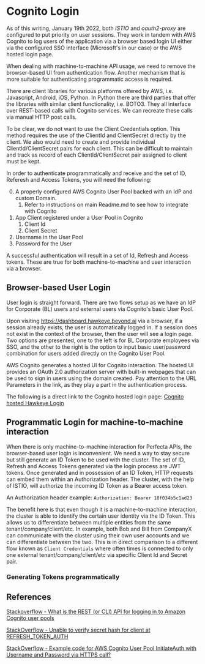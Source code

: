 # Cognito Login
As of this writing, January 19th 2022, both *ISTIO* and *oauth2-proxy* are configured to 
put priority on user sessions. They work in tandem with AWS Cognito to log users of the 
application via a browser based login UI either via the configured SSO interface 
(Microsoft's in our case) or the AWS hosted login page. 

When dealing with machine-to-machine API usage, we need to remove the browser-based UI from 
authentication flow. Another mechanism that is more suitable for authenticating programmatic
access is required. 

There are client libraries for various platforms offered by AWS, i.e. Javascript, Android, 
iOS, Python. In Python there are third parties that offer the libraries with similar client
functionality, i.e. BOTO3. They all interface over REST-based calls with Cognito services. 
We can recreate these calls via manual HTTP post calls. 

To be clear, we do not want to use the Client Credentials option. This method requires the use 
of the ClientId and ClientSecret directly by the client. We also would need to create and provide
individual ClientId/ClientSecret pairs for each client. This can be difficult to maintain and track
as record of each ClientId/ClientSecret pair assigned to client must be kept. 

In order to authenticate programmatically and receive and the set of ID, Referesh and Access Tokens,
you will need the following:

0. A properly configured AWS Cognito User Pool backed with an IdP and custom Domain. 
    1. Refer to instructions on main Readme.md to see how to integrate with Cognito
1. App Client registered under a User Pool in Cognito
    1. Client Id
    2. Client Secret
2. Username in the User Pool
3. Password for the User

A successful authentication will result in a set of Id, Refresh and Access tokens. These are true for
both machine-to-machine and user interaction via a browser. 

## Browser-based User Login
User login is straight forward. There are two flows setup as we have an IdP for Corporate (BL) users 
and external users via Cognito's basic User Pool. 

Upon visiting https://dashboard.hawkeye.beyond.ai via a browser, if a session already exists, the user 
is automatically logged in. If a session does not exist in the context of the browser, then the user 
will see a login page. Two options are presented, one to the left is for BL Corporate employees via
SSO, and the other to the right is the option to input basic user/password combination for users 
added directly on the Cognito User Pool.

AWS Cognito generates a hosted UI for Cognito interaction. The hosted UI provides an OAuth 2.0 authorization server with built-in webpages that can be used to sign in users using the domain 
created. Pay attention to the URL Parameters in the link, as they play a part in the authentication
process. 

The following is a direct link to the 
Cognito hosted login page:
[Cognito hosted Hawkeye Login](https://auth.hawkeye.beyond.ai/login?client_id=28chfb9s239131j9mrc1blagag&response_type=code&scope=aws.cognito.signin.user.admin+email+openid+profile&redirect_uri=https://dashboard.hawkeye.beyond.ai/oauth2/callback)

## Programmatic Login for machine-to-machine interaction 
When there is only machine-to-machine interaction for Perfecta APIs, the browser-based user login is
inconvenient. We need a way to stay secure but still generate an ID Token to be used with the cluster. 
The set of ID, Refresh and Access Tokens generated via the login process are JWT tokens. Once generated
and in possession of an ID Token, HTTP requests can embed them within an Authorization header. The
cluster, with the help of ISTIO, will authorize the incoming ID Token as a Bearer access token. 

An Authorization header example:
`Authorization: Bearer 18f034b5c1ad23`

The benefit here is that even though it is a machine-to-machine interaction, the cluster is able to
identify the certain user identity via the ID Token. This allows us to differentiate between multiple
entities from the same tenant/company/client/etc. In example, both Bob and Bill from CompanyX can 
communicate with the cluster using their own user accounts and we can differentiate between the two.
This is in direct comparison to a different flow known as `Client Credentials` where often times is 
connected to only one external tenant/company/client/etc via specific Client Id and Secret pair.

### Generating Tokens programmatically

## References 
[Stackoverflow - What is the REST (or CLI) API for logging in to Amazon Cognito user pools](https://stackoverflow.com/questions/37941780/what-is-the-rest-or-cli-api-for-logging-in-to-amazon-cognito-user-pools/53343689#53343689)

[StackOverflow - Unable to verify secret hash for client at REFRESH_TOKEN_AUTH](https://stackoverflow.com/questions/54430978/unable-to-verify-secret-hash-for-client-at-refresh-token-auth)

[StackOverflow - Example code for AWS Cognito User Pool InitiateAuth with Username and Password via HTTPS call?](https://stackoverflow.com/questions/62249845/example-code-for-aws-cognito-user-pool-initiateauth-with-username-and-password-v)